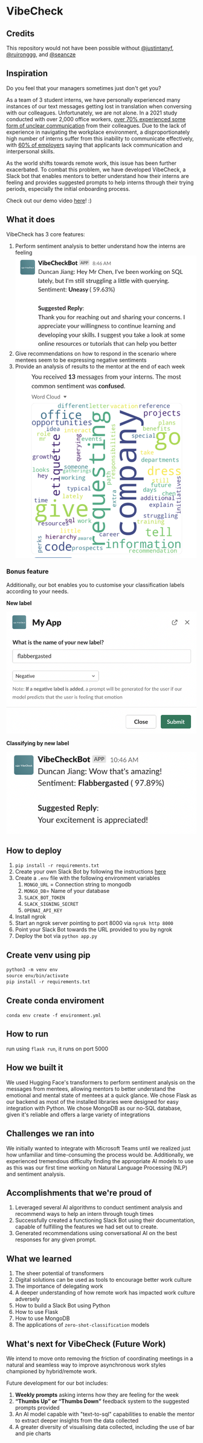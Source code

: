 # VibeCheck

## Credits
This repository would not have been possible without [@justintanyf](https://github.com/justintanyf), [@ruironggg](https://github.com/ruironggg), and [@seancze](https://github.com/seancze)

## Inspiration
Do you feel that your managers sometimes just don't get you?

As a team of 3 student interns, we have personally experienced many instances of our text messages getting lost in translation when conversing with our colleagues. Unfortunately, we are not alone. In a 2021 study conducted with over 2,000 office workers, [over 70% experienced some form of unclear communication](https://hbr.org/2021/05/did-you-get-my-slack-email-text) from their colleagues. Due to the lack of experience in navigating the workplace environment, a disproportionately high number of interns suffer from this inability to communicate effectively, with [60% of employers](https://www.digett.com/insights/what-every-intern-should-know-about-business-communication) saying that applicants lack communication and interpersonal skills.

As the world shifts towards remote work, this issue has been further exacerbated. To combat this problem, we have developed VibeCheck, a Slack bot that enables mentors to better understand how their interns are feeling and provides suggested prompts to help interns through their trying periods, especially the initial onboarding process.

Check out our demo video [here](https://youtu.be/VK1LYrRQ8Ss)! :)

## What it does
VibeCheck has 3 core features:
1. Perform sentiment analysis to better understand how the interns are feeling
![Sentiment Analysis And Prompt](assets/images/sentiment-analysis-and-prompt.png)
2. Give recommendations on how to respond in the scenario where mentees seem to be expressing negative sentiments
3. Provide an analysis of results to the mentor at the end of each week
![Wordcloud](assets/images/visualisation-of-results.png)

### Bonus feature
Additionally, our bot enables you to customise your classification labels according to your needs.

**New label**

![New Label](assets/images/new-label.png)

**Classifying by new label**

![New Label Results](assets/images/new-label-results.png)

## How to deploy
1. `pip install -r requirements.txt`
2. Create your own Slack Bot by following the instructions [here](https://slack.com/help/articles/115005265703-Create-a-bot-for-your-workspace)
3. Create a `.env` file with the following environment variables
   1. `MONGO_URL` = Connection string to mongodb
   2. `MONGO_DB`= Name of your database
   3. `SLACK_BOT_TOKEN`
   4. `SLACK_SIGNING_SECRET`
   5. `OPENAI_API_KEY`
4. Install ngrok
5. Start an ngrok server pointing to port 8000 via `ngrok http 8000`
6. Point your Slack Bot towards the URL provided to you by ngrok
7. Deploy the bot via `python app.py`

## Create venv using pip
````
python3 -m venv env
source env/bin/activate
pip install -r requirements.txt
````


## Create conda enviroment
`conda env create -f environment.yml`


## How to run
run using `flask run`, it runs on port 5000
## How we built it
We used Hugging Face's transformers to perform sentiment analysis on the messages from mentees, allowing mentors to better understand the emotional and mental state of mentees at a quick glance. 
We chose Flask as our backend as most of the installed libraries were designed for easy integration with Python.
We chose MongoDB as our no-SQL database, given it's reliable and offers a large variety of integrations

## Challenges we ran into
We initially wanted to integrate with Microsoft Teams until we realized just how unfamiliar and time-consuming the process would be. Additionally, we experienced tremendous difficulty finding the appropriate AI models to use as this was our first time working on Natural Language Processing (NLP) and sentiment analysis.

## Accomplishments that we're proud of

1. Leveraged several AI algorithms to conduct sentiment analysis and recommend ways to help an intern through tough times
2. Successfully created a functioning Slack Bot using their documentation, capable of fulfilling the features we had set out to create.
3. Generated recommendations using conversational AI on the best responses for any given prompt. 

## What we learned

1. The sheer potential of transformers
2. Digital solutions can be used as tools to encourage better work culture
3. The importance of delegating work
4. A deeper understanding of how remote work has impacted work culture adversely
5. How to build a Slack Bot using Python
6. How to use Flask
7. How to use MongoDB
8. The applications of `zero-shot-classification` models

## What's next for VibeCheck (Future Work)

We intend to move onto removing the friction of coordinating meetings in a natural and seamless way to improve asynchronous work styles championed by hybrid/remote work. 

Future development for our bot includes:
1. **Weekly prompts** asking interns how they are feeling for the week
2. **“Thumbs Up” or “Thumbs Down”** feedback system to the suggested prompts provided
3. An AI model capable with "text-to-sql" capabilities to enable the mentor to extract deeper insights from the data collected
4. A greater diversity of visualising data collected, including the use of bar and pie charts